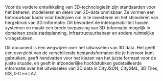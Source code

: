 Voor de verdere ontwikkeling van 3D-technologieën zijn standaarden voor het beheren, modelleren en delen van 3D-data onmisbaar. Ze vormen een betrouwbaar kader voor bedrijven om in te investeren en het stimuleren van hergebruik van 3D-informatie. Dit bevordert de interoperabiliteit tussen systemen en maakt een brede toepassing van 3D-informatie mogelijk in domeinen zoals stadsplanning, infrastructuurbeheer en andere ruimtelijke vraagstukken. 
 
Dit document is een wegwijzer over het uitwisselen van 3D data. Het geeft een overzicht van de verschillende bestandsformaten die je hiervoor kunt gebruiken, geeft handvatten voor het kiezen van het juiste formaat voor de juiste situatie, en geeft in afzonderlijke hoofdstukken gedetailleerde informatie over het uitwisselen van 3D data in CityJSON, CityGML, 3D Tiles, I3S, IFC en LAZ. 
